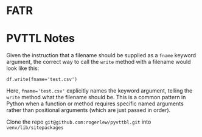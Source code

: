 # FATR

# PVTTL Notes

Given the instruction that a filename should be supplied as a `fname` keyword argument, the correct way to call the `write` method with a filename would look like this:

`df.write(fname='test.csv')`

Here, `fname='test.csv'` explicitly names the keyword argument, telling the `write` method what the filename should be. This is a common pattern in Python when a function or method requires specific named arguments rather than positional arguments (which are just passed in order).

Clone the repo `git@github.com:rogerlew/pyvttbl.git` into `venv/lib/sitepackages`
